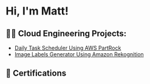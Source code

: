 <h1>Hi, I'm Matt! </h1>

<h2>👨‍💻 Cloud Engineering Projects:</h2>

  - [Daily Task Scheduler Using AWS PartRock](https://github.com/MattFallsTech/Amazon-PartyRock)
  - [Image Labels Generator Using Amazon Rekognition](https://github.com/MattFallsTech/Amazon-Rekognition)

<h2>📜 Certifications</h2>



<!--

Here are some ideas to get you started:

- 🔭 I’m currently working on ...
- 🌱 I’m currently learning ...
- 👯 I’m looking to collaborate on ...
- 🤔 I’m looking for help with ...
- 💬 Ask me about ...
- 📫 How to reach me: ...
- 😄 Pronouns: ...
- ⚡ Fun fact: ...
-->
